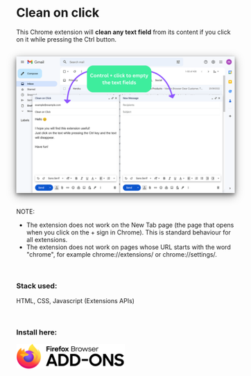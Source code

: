 # Clean on click

This Chrome extension will **clean any text field** from its content if you click on it while pressing the Ctrl button. 

<br/>
<div align="center" >
  <img src="Docs/Screenshots/clean_on_click_EN.png" alt="Copy on Select auto copy" style="box-shadow: 0 4px 8px 0 rgba(0, 0, 0, 0.4), 0 6px 20px 0 rgba(0, 0, 0, 0.4);">
</div>
<br/>

NOTE: 
- The extension does not work on the New Tab page (the page that opens when you click on the + sign in Chrome). This is standard behaviour for all extensions.
- The extension does not work on pages whose URL starts with the word "chrome", for example chrome://extensions/ or chrome://settings/.
  
&nbsp;  

### Stack used:

HTML, CSS, Javascript (Extensions APIs)

&nbsp;
  
### Install here: 

<a href="https://addons.mozilla.org/en-US/firefox/addon/clean-on-click/"><kbd><img src="Docs/screenshots/Firefox_Browser_Add-ons_logo.png" alt="Firefox add ons store button" width="250px" ></kbd></a>
